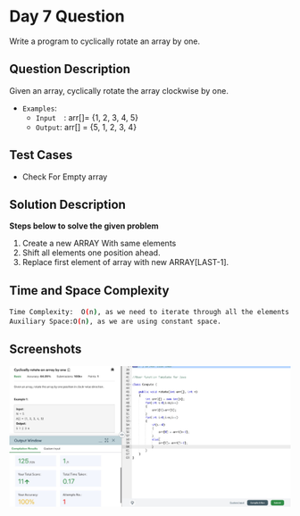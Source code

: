 
# Day 7 Question
Write a program to cyclically rotate an array by one.


## Question Description

Given an array, cyclically rotate the array clockwise by one. 

 - `Examples`:
   - `Input  `: arr[]= {1, 2, 3, 4, 5}
   - `Output`: arr[] = {5, 1, 2, 3, 4}
## Test Cases

- Check For Empty array




## Solution Description 

 **Steps below to solve the given problem**

1) Create a new ARRAY With same elements
2) Shift all elements one position ahead. 
3) Replace first element of array with new ARRAY[LAST-1].


## Time and Space Complexity



```bash
Time Complexity:  O(n), as we need to iterate through all the elements. Where n is the number of elements in the array.
Auxiliary Space:O(n), as we are using constant space.
```

## Screenshots

![Solution Screenshot](/ProgramSS/Solution8.jpg)

